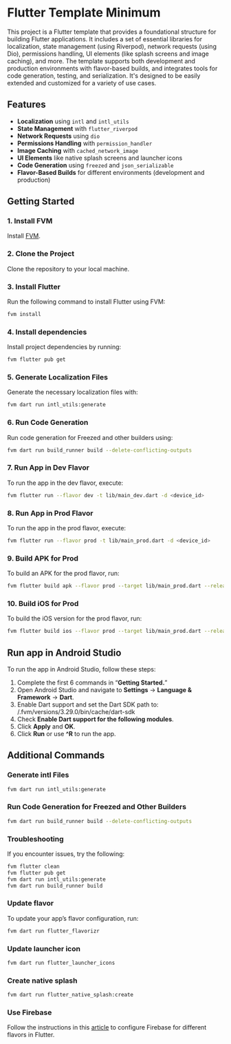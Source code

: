 # Flutter Template Minimum

This project is a Flutter template that provides a foundational structure for building Flutter applications. It includes a set of essential libraries for localization, state management (using Riverpod), network requests (using Dio), permissions handling, UI elements (like splash screens and image caching), and more. The template supports both development and production environments with flavor-based builds, and integrates tools for code generation, testing, and serialization. It's designed to be easily extended and customized for a variety of use cases.
## Features
- **Localization** using `intl` and `intl_utils`
- **State Management** with `flutter_riverpod`
- **Network Requests** using `dio`
- **Permissions Handling** with `permission_handler`
- **Image Caching** with `cached_network_image`
- **UI Elements** like native splash screens and launcher icons
- **Code Generation** using `freezed` and `json_serializable`
- **Flavor-Based Builds** for different environments (development and production)

## Getting Started

### 1. Install FVM
Install [FVM](https://fvm.app/documentation/getting-started/installation).

### 2. Clone the Project
Clone the repository to your local machine.

### 3. Install Flutter
Run the following command to install Flutter using FVM:

```bash
fvm install
```

### 4. Install dependencies
Install project dependencies by running:

```bash
fvm flutter pub get
```

### 5. Generate Localization Files
Generate the necessary localization files with:

```bash
fvm dart run intl_utils:generate
```

### 6. Run Code Generation
Run code generation for Freezed and other builders using:

```bash
fvm dart run build_runner build --delete-conflicting-outputs
```

### 7. Run App in Dev Flavor
To run the app in the dev flavor, execute:

```bash
fvm flutter run --flavor dev -t lib/main_dev.dart -d <device_id>
```

### 8. Run App in Prod Flavor
To run the app in the prod flavor, execute:

```bash
fvm flutter run --flavor prod -t lib/main_prod.dart -d <device_id>
```

### 9. Build APK for Prod
To build an APK for the prod flavor, run:

```bash
fvm flutter build apk --flavor prod --target lib/main_prod.dart --release
```

### 10. Build iOS for Prod
To build the iOS version for the prod flavor, run:

```bash
fvm flutter build ios --flavor prod --target lib/main_prod.dart --release
```

## Run app in Android Studio
To run the app in Android Studio, follow these steps:

1. Complete the first 6 commands in “**Getting Started.**”
2. Open Android Studio and navigate to **Settings** -> **Language & Framework** -> **Dart**.
3. Enable Dart support and set the Dart SDK path to: /.fvm/versions/3.29.0/bin/cache/dart-sdk
4. Check **Enable Dart support for the following modules**.
5. Click **Apply** and **OK**.
6. Click **Run** or use **^R** to run the app.

## Additional Commands

### Generate intl Files
```bash
fvm dart run intl_utils:generate
```

### Run Code Generation for Freezed and Other Builders
```bash
fvm dart run build_runner build --delete-conflicting-outputs
```

### Troubleshooting
If you encounter issues, try the following:
```bash
fvm flutter clean
fvm flutter pub get
fvm dart run intl_utils:generate
fvm dart run build_runner build
```

### Update flavor
To update your app’s flavor configuration, run:
```bash
fvm dart run flutter_flavorizr
```

### Update launcher icon
```bash update launcher icon
fvm dart run flutter_launcher_icons
```

### Create native splash
```bash
fvm dart run flutter_native_splash:create
```

### Use Firebase

Follow the instructions in this [article](https://codewithandrea.com/articles/flutter-firebase-multiple-flavors-flutterfire-cli/) to configure Firebase for different flavors in Flutter.
